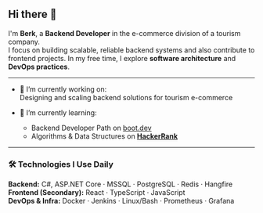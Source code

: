## Hi there 👋

I'm **Berk**, a **Backend Developer** in the e-commerce division of a tourism company.  
I focus on building scalable, reliable backend systems and also contribute to frontend projects. 
In my free time, I explore **software architecture** and **DevOps practices**.

---

- 🔭 I’m currently working on:  
  Designing and scaling backend solutions for tourism e-commerce

- 🌱 I’m currently learning:  
  - Backend Developer Path on [boot.dev](https://www.boot.dev/u/berkturgut)  
  - Algorithms & Data Structures on [**HackerRank**](https://www.boot.dev/u/berkturgut)
    
---

### 🛠️ Technologies I Use Daily
**Backend:** C#, ASP.NET Core · MSSQL · PostgreSQL · Redis · Hangfire  
**Frontend (Secondary):** React · TypeScript · JavaScript  
**DevOps & Infra:** Docker · Jenkins · Linux/Bash · Prometheus · Grafana
